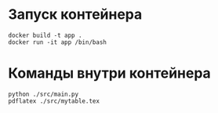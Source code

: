 # Запуск контейнера

```
docker build -t app .
docker run -it app /bin/bash
```

# Команды внутри контейнера

```
python ./src/main.py
pdflatex ./src/mytable.tex
```
